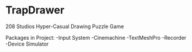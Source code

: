# TrapDrawer
208 Studios Hyper-Casual Drawing Puzzle Game

Packages in Project:
-Input System
-Cinemachine
-TextMeshPro
-Recorder
-Device Simulator
